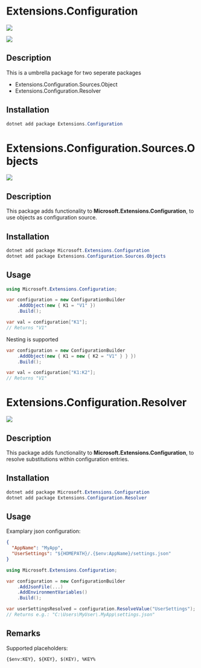 # Extensions.Configuration

[![](https://github.com/JanDonnermayer/Extensions.Configuration/workflows/UnitTests/badge.svg)](https://github.com/JanDonnermayer/Extensions.Configuration/actions)

[![](https://img.shields.io/badge/nuget-v0.0.4-blue.svg)](https://www.nuget.org/packages/Extensions.Configuration/)

## Description

This is a umbrella package for two seperate packages

- Extensions.Configuration.Sources.Object
- Extensions.Configuration.Resolver

## Installation

```powershell
dotnet add package Extensions.Configuration
```

# Extensions.Configuration.Sources.Objects

[![](https://img.shields.io/badge/nuget-v0.0.2-blue.svg)](https://www.nuget.org/packages/Extensions.Configuration.Sources.Object/)

## Description

This package adds functionality to **Microsoft.Extensions.Configuration**,
to use objects as configuration source.

## Installation

```powershell
dotnet add package Microsoft.Extensions.Configuration
dotnet add package Extensions.Configuration.Sources.Objects
```

## Usage

```csharp
using Microsoft.Extensions.Configuration;

var configuration = new ConfigurationBuilder
    .AddObject(new { K1 = "V1" })
    .Build();

var val = configuration["K1"];
// Returns "V1"

```

Nesting is supported

```csharp
var configuration = new ConfigurationBuilder
    .AddObject(new { K1 = new { K2 = "V1" } } })
    .Build();

var val = configuration["K1:K2"];
// Returns "V1"
```

# Extensions.Configuration.Resolver

[![](https://img.shields.io/badge/nuget-v0.0.4-blue.svg)](https://www.nuget.org/packages/Extensions.Configuration.Resolver/)

## Description

This package adds functionality to **Microsoft.Extensions.Configuration**,
to resolve substitutions within configuration entries.

## Installation

```powershell
dotnet add package Microsoft.Extensions.Configuration
dotnet add package Extensions.Configuration.Resolver
```

## Usage

Examplary json configuration:

```json
{
  "AppName": "MyApp",
  "UserSettings": "${HOMEPATH}/.{$env:AppName}/settings.json"
}
```

```csharp
using Microsoft.Extensions.Configuration;

var configuration = new ConfigurationBuilder
    .AddJsonFile(...)
    .AddEnvironmentVariables()
    .Build();

var userSettingsResolved = configuration.ResolveValue("UserSettings");
// Returns e.g.: "C:\Users\MyUser\.MyApp\settings.json"
```

## Remarks

Supported placeholders:

```
{$env:KEY}, ${KEY}, $(KEY), %KEY%
```

